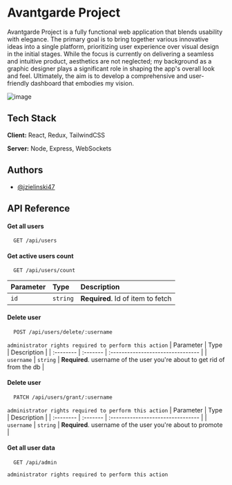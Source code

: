 # Avantgarde Project
Avantgarde Project is a fully functional web application that blends usability with elegance. The primary goal is to bring together various innovative ideas into a single platform, prioritizing user experience over visual design in the initial stages. While the focus is currently on delivering a seamless and intuitive product, aesthetics are not neglected; my background as a graphic designer plays a significant role in shaping the app's overall look and feel. Ultimately, the aim is to develop a comprehensive and user-friendly dashboard that embodies my vision.


![image](https://github.com/user-attachments/assets/2d16e2eb-0e9a-4c2d-a19b-6514758fef66)

## Tech Stack

**Client:** React, Redux, TailwindCSS

**Server:** Node, Express, WebSockets


## Authors

- [@jzielinski47](https://www.github.com/jzielinski47)


## API Reference

#### Get all users

```http
  GET /api/users
```

#### Get active users count

```http
  GET /api/users/count
```

| Parameter | Type     | Description                       |
| :-------- | :------- | :-------------------------------- |
| `id`      | `string` | **Required**. Id of item to fetch |

#### Delete user

```http
  POST /api/users/delete/:username
```
`administrator rights required to perform this action`
| Parameter | Type     | Description                       |
| :-------- | :------- | :-------------------------------- |
| `username`      | `string` | **Required**. username of the user you're about to get rid of from the db |

#### Delete user

```http
  PATCH /api/users/grant/:username
```
`administrator rights required to perform this action`
| Parameter | Type     | Description                       |
| :-------- | :------- | :-------------------------------- |
| `username`      | `string` | **Required**. username of the user you're about to promote |


#### Get all user data

```http
  GET /api/admin
```
`administrator rights required to perform this action`


